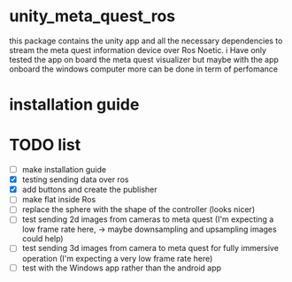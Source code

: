 # unity_meta_quest_ros

this package contains the unity app and all the necessary dependencies to stream the meta quest information device over Ros Noetic. i Have only tested the app on board the meta quest visualizer but maybe with the app onboard the windows computer more can be done in term of perfomance

# installation guide





# TODO list
- [ ] make installation guide
- [x] testing sending data over ros
- [x] add buttons and create the publisher 
- [ ] make flat inside Ros
- [ ] replace the sphere with the shape of the controller (looks nicer)
- [ ] test sending 2d images from cameras to meta quest (I'm expecting a low frame rate here, -> maybe downsampling and upsampling images could help)
- [ ] test sending 3d images from camera to meta quest for fully immersive operation (I'm expecting a very low frame rate here)
- [ ] test with the Windows app rather than the android app
